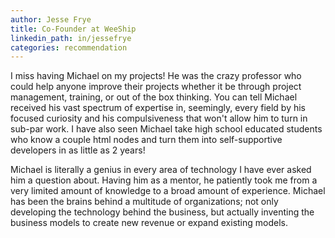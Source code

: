 ```yaml
---
author: Jesse Frye
title: Co-Founder at WeeShip
linkedin_path: in/jessefrye
categories: recommendation
---
```


I miss having Michael on my projects! He was the crazy professor who could help anyone improve their projects whether it be through project management, training, or out of the box thinking. You can tell Michael received his vast spectrum of expertise in, seemingly, every field by his focused curiosity and his compulsiveness that won't allow him to turn in sub-par work. I have also seen Michael take high school educated students who know a couple html nodes and turn them into self-supportive developers in as little as 2 years!

Michael is literally a genius in every area of technology I have ever asked him a question about. Having him as a mentor, he patiently took me from a very limited amount of knowledge to a broad amount of experience. Michael has been the brains behind a multitude of organizations; not only developing the technology behind the business, but actually inventing the business models to create new revenue or expand existing models.
